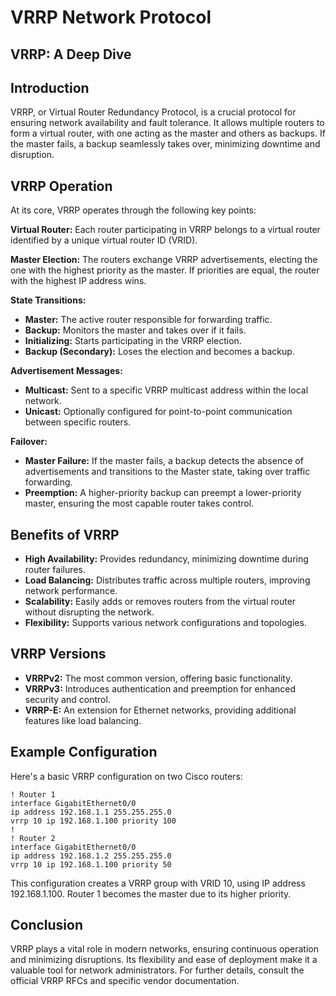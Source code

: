 # VRRP Network Protocol

## VRRP: A Deep Dive

## Introduction

VRRP, or Virtual Router Redundancy Protocol, is a crucial protocol for ensuring network availability and fault tolerance. It allows multiple routers to form a virtual router, with one acting as the master and others as backups. If the master fails, a backup seamlessly takes over, minimizing downtime and disruption.

## VRRP Operation

At its core, VRRP operates through the following key points:

**Virtual Router:** Each router participating in VRRP belongs to a virtual router identified by a unique virtual router ID (VRID).

**Master Election:** The routers exchange VRRP advertisements, electing the one with the highest priority as the master. If priorities are equal, the router with the highest IP address wins.

**State Transitions:**

* **Master:** The active router responsible for forwarding traffic.
* **Backup:** Monitors the master and takes over if it fails.
* **Initializing:** Starts participating in the VRRP election.
* **Backup (Secondary):** Loses the election and becomes a backup.

**Advertisement Messages:**

* **Multicast:** Sent to a specific VRRP multicast address within the local network.
* **Unicast:** Optionally configured for point-to-point communication between specific routers.

**Failover:**

* **Master Failure:** If the master fails, a backup detects the absence of advertisements and transitions to the Master state, taking over traffic forwarding.
* **Preemption:** A higher-priority backup can preempt a lower-priority master, ensuring the most capable router takes control.

## Benefits of VRRP

* **High Availability:** Provides redundancy, minimizing downtime during router failures.
* **Load Balancing:** Distributes traffic across multiple routers, improving network performance.
* **Scalability:** Easily adds or removes routers from the virtual router without disrupting the network.
* **Flexibility:** Supports various network configurations and topologies.

## VRRP Versions

* **VRRPv2:** The most common version, offering basic functionality.
* **VRRPv3:** Introduces authentication and preemption for enhanced security and control.
* **VRRP-E:** An extension for Ethernet networks, providing additional features like load balancing.

## Example Configuration

Here's a basic VRRP configuration on two Cisco routers:

```
! Router 1
interface GigabitEthernet0/0
ip address 192.168.1.1 255.255.255.0
vrrp 10 ip 192.168.1.100 priority 100
!
! Router 2
interface GigabitEthernet0/0
ip address 192.168.1.2 255.255.255.0
vrrp 10 ip 192.168.1.100 priority 50
```

This configuration creates a VRRP group with VRID 10, using IP address 192.168.1.100. Router 1 becomes the master due to its higher priority.

## Conclusion

VRRP plays a vital role in modern networks, ensuring continuous operation and minimizing disruptions. Its flexibility and ease of deployment make it a valuable tool for network administrators. For further details, consult the official VRRP RFCs and specific vendor documentation.
